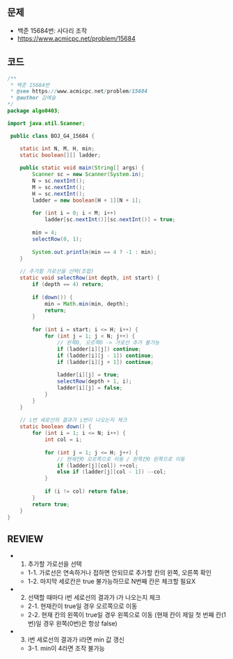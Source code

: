 ## 문제
* 백준 15684번: 사다리 조작
* https://www.acmicpc.net/problem/15684

## 코드
~~~java
/**
 * 백준 15684번
 * @see https://www.acmicpc.net/problem/15684
 * @author 김예슬
*/
package algo0403;

import java.util.Scanner;

 public class BOJ_G4_15684 {

	static int N, M, H, min;
	static boolean[][] ladder;
	
	public static void main(String[] args) {
		Scanner sc = new Scanner(System.in);
		N = sc.nextInt();
		M = sc.nextInt();
		H = sc.nextInt();
		ladder = new boolean[H + 1][N + 1];
		
		for (int i = 0; i < M; i++)
			ladder[sc.nextInt()][sc.nextInt()] = true;
		
		min = 4;
		selectRow(0, 1);
		
		System.out.println(min == 4 ? -1 : min);
	}
	
	// 추가할 가로선을 선택(조합)
	static void selectRow(int depth, int start) {
		if (depth == 4) return;
		
		if (down()) {
			min = Math.min(min, depth);
			return;
		}
		
		for (int i = start; i <= H; i++) {
			for (int j = 1; j < N; j++) {
				// 왼쪽O, 오르쪽O -> 가로선 추가 불가능
				if (ladder[i][j]) continue;
				if (ladder[i][j - 1]) continue;
				if (ladder[i][j + 1]) continue;
				
				ladder[i][j] = true;
				selectRow(depth + 1, i);
				ladder[i][j] = false;
			}
		}
	}
	
	// i번 세로선의 결과가 i번이 나오는지 체크
	static boolean down() {
		for (int i = 1; i <= N; i++) {
			int col = i;
			
			for (int j = 1; j <= H; j++) {
				// 현재칸O 오르쪽으로 이동 / 왼쪽칸O 왼쪽으로 이동 
				if (ladder[j][col]) ++col;
				else if (ladder[j][col - 1]) --col;
			}
			
			if (i != col) return false;
		}
		return true;
	}
}
~~~

## REVIEW
* 1. 추가할 가로선을 선택
  * 1-1. 가로선은 연속하거나 접하면 안되므로 추가할 칸의 왼쪽, 오른쪽 확인
  * 1-2. 마지막 세로칸은 true 불가능하므로 N번째 칸은 체크할 필요X
* 2. 선택할 때마다 i번 세로선의 결과가 i가 나오는지 체크
  * 2-1. 현재칸이 true일 경우 오르쪽으로 이동
  * 2-2. 현재 칸의 왼쪽이 true일 경우 왼쪽으로 이동
         (현재 칸이 제일 첫 번째 칸(1번)일 경우 왼쪽(0번)은 항상 false)
* 3. i번 세로선의 결과가 i라면 min 값 갱신
  * 3-1. min이 4라면 조작 불가능
